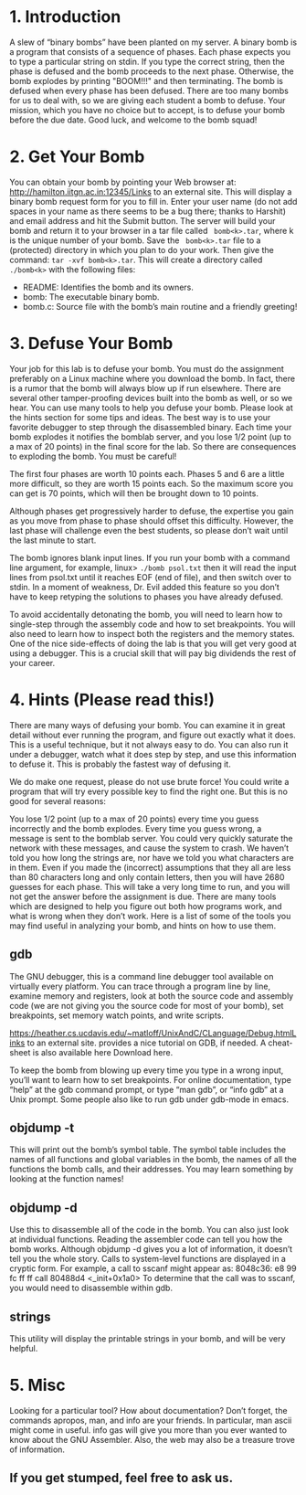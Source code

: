 # 1. Introduction
A slew of “binary bombs” have been planted on my server. A binary bomb is a program that consists of a sequence of phases. Each phase expects you to type a particular string on stdin. If you type the correct string, then the phase is defused and the bomb proceeds to the next phase. Otherwise, the bomb explodes by printing "BOOM!!!" and then terminating. The bomb is defused when every phase has been defused.
There are too many bombs for us to deal with, so we are giving each student a bomb to defuse. Your mission, which you have no choice but to accept, is to defuse your bomb before the due date. Good luck, and welcome to the bomb squad!

# 2. Get Your Bomb
You can obtain your bomb by pointing your Web browser at: http://hamilton.iitgn.ac.in:12345/Links to an external site. 
This will display a binary bomb request form for you to fill in. Enter your user name (do not add spaces in your name as there seems to be a bug there; thanks to Harshit) and email address and hit the Submit button. The server will build your bomb and return it to your browser in a tar file called ``` bomb<k>.tar```, where k is the unique number of your bomb. Save the ``` bomb<k>.tar``` file to a (protected) directory in which you plan to do your work. Then give the command: ```tar -xvf bomb<k>.tar```. This will create a directory called ```./bomb<k>``` with the following files:  
* README: Identifies the bomb and its owners.
* bomb: The executable binary bomb.
* bomb.c: Source file with the bomb’s main routine and a friendly greeting!

# 3. Defuse Your Bomb

Your job for this lab is to defuse your bomb. You must do the assignment preferably on a Linux machine where you download the bomb. In fact, there is a rumor that the bomb will always blow up if run elsewhere. There are several other tamper-proofing devices built into the bomb as well, or so we hear. You can use many tools to help you defuse your bomb. Please look at the hints section for some tips and ideas. The best way is to use your favorite debugger to step through the disassembled binary.
Each time your bomb explodes it notifies the bomblab server, and you lose 1/2 point (up to a max of 20 points) in the final score for the lab. So there are consequences to exploding the bomb. You must be careful!

The first four phases are worth 10 points each. Phases 5 and 6 are a little more difficult, so they are worth 15 points each. So the maximum score you can get is 70 points, which will then be brought down to 10 points.

Although phases get progressively harder to defuse, the expertise you gain as you move from phase to phase should offset this difficulty. However, the last phase will challenge even the best students, so please don’t wait until the last minute to start.

The bomb ignores blank input lines. If you run your bomb with a command line argument, for example,
linux> ``` ./bomb psol.txt ```
then it will read the input lines from psol.txt until it reaches EOF (end of file), and then switch over to stdin. In a moment of weakness, Dr. Evil added this feature so you don’t have to keep retyping the solutions to phases you have already defused.

To avoid accidentally detonating the bomb, you will need to learn how to single-step through the assembly code and how to set breakpoints. You will also need to learn how to inspect both the registers and the memory states. One of the nice side-effects of doing the lab is that you will get very good at using a debugger. This is a crucial skill that will pay big dividends the rest of your career.

# 4. Hints (Please read this!)
There are many ways of defusing your bomb. You can examine it in great detail without ever running the program, and figure out exactly what it does. This is a useful technique, but it not always easy to do. You can also run it under a debugger, watch what it does step by step, and use this information to defuse it. This is probably the fastest way of defusing it.

We do make one request, please do not use brute force! You could write a program that will try every possible key to find the right one. But this is no good for several reasons:

You lose 1/2 point (up to a max of 20 points) every time you guess incorrectly and the bomb explodes.
Every time you guess wrong, a message is sent to the bomblab server. You could very quickly saturate the network with these messages, and cause the system to crash.
We haven’t told you how long the strings are, nor have we told you what characters are in them. Even if you made the (incorrect) assumptions that they all are less than 80 characters long and only contain letters, then you will have 2680 guesses for each phase. This will take a very long time to run, and you will not get the answer before the assignment is due.
There are many tools which are designed to help you figure out both how programs work, and what is wrong when they don’t work. Here is a list of some of the tools you may find useful in analyzing your bomb, and hints on how to use them.

##  gdb
The GNU debugger, this is a command line debugger tool available on virtually every platform. You can trace through a program line by line, examine memory and registers, look at both the source code and assembly code (we are not giving you the source code for most of your bomb), set breakpoints, set memory watch points, and write scripts.

https://heather.cs.ucdavis.edu/~matloff/UnixAndC/CLanguage/Debug.htmlLinks to an external site. provides a nice tutorial on GDB, if needed. A cheat-sheet is also available here Download here.

To keep the bomb from blowing up every time you type in a wrong input, you’ll want to learn how to set breakpoints.
For online documentation, type “help” at the gdb command prompt, or type “man gdb”, or “info gdb” at a Unix prompt. Some people also like to run gdb under gdb-mode in
emacs.

##  objdump -t
This will print out the bomb’s symbol table. The symbol table includes the names of all functions and global variables in the bomb, the names of all the functions the bomb calls, and their addresses. You may learn something by looking at the function names! 

##  objdump -d
Use this to disassemble all of the code in the bomb. You can also just look at individual functions. Reading the assembler code can tell you how the bomb works. Although objdump -d gives you a lot of information, it doesn’t tell you the whole story. Calls to system-level functions are displayed in a cryptic form. For example, a call to sscanf might appear as:
8048c36: e8 99 fc ff ff call 80488d4 <_init+0x1a0>
To determine that the call was to sscanf, you would need to disassemble within gdb.

##  strings
This utility will display the printable strings in your bomb, and will be very helpful.

# 5. Misc
Looking for a particular tool? How about documentation? Don’t forget, the commands apropos, man, and info are your friends. In particular, man ascii might come in useful. info gas will give you more than you ever wanted to know about the GNU Assembler. Also, the web may also be a treasure trove of information. 

## If you get stumped, feel free to ask us. 